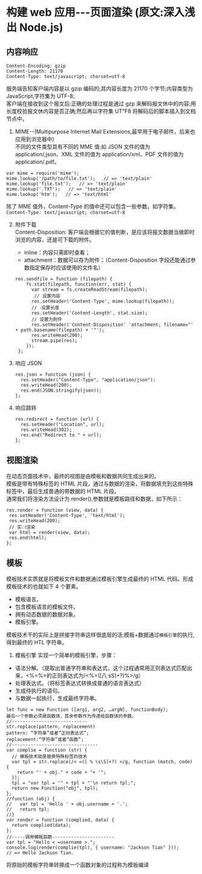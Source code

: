 # 构建 web 应用---页面渲染 (原文:深入浅出 Node.js)

## 内容响应

```
Content-Encoding: gzip
Content-Length: 21170
Content-Type: text/javascript; charset=utf-8
```

服务端告知客户端内容是以 gzip 编码的;其内容长度为 21170 个字节;内容类型为 JavaScript,字符集为 UTF-8;  
客户端在接收到这个报文后:正确的处理过程是通过 gzp 来解码报文休中的内容;用长度校验报文休内容是否正确;然后再以字符集 UT℉8 将解码后的脚本插入到文档节点中。

1. MIME--(Multipurpose Internet Mail Extensions,最早用于电子邮件，后来也应用到浏览器中)  
   不同的文件类型具有不同的 MME 值:如 JSON 文件的值为 application/,json、XML 文件的值为 application/xml、PDF 文件的值为 application/.pdf。

```社区有专有的mime模块可以用判段文件类型
var mime = require('mime');
mime.lookup('/path/to/file.txt');   // => 'text/plain'
mime.lookup('file.txt');   // => 'text/plain'
mime.lookup('.TXT');   // => 'text/plain'
mime.lookup('htm');   // => 'text/html'
```

除了 MME 值外，Content-Type 的值中还可以包含一些参数，如字符集。`Content-Type: text/javascript; charset=utf-8`

2. 附件下载  
   Content-Disposition: 客户端会根据它的值判断，是应该将报文数据当做即时浏览的内容，还是可下载的附件。

   - inline：内容只需即时查看；
   - attachment：数据可以存为附件；（Content-Disposition 字段还能通过参数指定保存时应该使用的文件名）

   ```
   res.sendfile = function (filepath) {
       fs.stat(filepath, function(err, stat) {
         var stream = fs.createReadStream(filepath);
          // 设置内容
         res.setHeader('Content-Type', mime.lookup(filepath));
         // ܈设置长度
         res.setHeader('Content-Length', stat.size);
         // 设置为附件
         res.setHeader('Content-Disposition' 'attachment; filename="' + path.basename(filepath) + '"');
         res.writeHead(200);
         stream.pipe(res);
       });
    };
   ```

3. 响应 JSON

   ```
   res.json = function (json) {
     res.setHeader("Content-Type", "application/json");
     res.writeHead(200);
     res.end(JSON.stringify(json));
   };

   ```

4. 响应跳转
   ```
   res.redirect = function (url) {
     res.setHeader("Location", url);
     res.writeHead(302);
     res.end("Redirect to " + url);
   };
   ```

## 视图渲染

在动态页面技术中，最终的视图是由模板和数据共同生成出来的。  
模板是带有特殊标签的 HTML 片段，通过与数据的渲染，将数据填充到这些特殊标签中，最后生成普通的带数据的 HTML 片段。  
通常我们将渲染方法设计为 render(),参数就是模板路径和数据，如下所示：

```
res.render = function (view, data) {
 res.setHeader('Content-Type', 'text/html');
 res.writeHead(200);
 // 实ा渲染
 var html = render(view, data);
 res.end(html);
};
```

## 模板

模板技术实质就是将模板文件和数据通过模板引擎生成最终的 HTML 代码。形成模板技术的也就如下 4 个要素。

- 模板语言。
- 包含模板语言的模板文件。
- 拥有动态数据的数据对象。
- 模板引擎。

模板技术干的实际上是拼接字符串这样很底层的活;模板+数据通过`模板引擎`的执行,得到最终的 HTL 字符串。

1. 模板引擎
   实现一个简单的模板引擎，步骤：

- 语法分解。（提取出普通字符串和表达式，这个过程通常用正则表达式匹配出来，<%=%>的正则表达式为/<%=([八 sS]+?)%>/g）
- 处理表达式。（将标签表达式转换成普通的语言表达式）
- 生成待执行的语句。
- 与数据一起执行，生成最终字符串。

```JavaScript的new Function
let func = new Function ([arg1, arg2, …argN], functionBody);
最后一个参数必须是函数体，其余参数作为传递给函数体的参数。
//----------------------------
str.replace(pattern, replacement)
pattern: “字符串”或者“正则表达式”;
replacement:“字符串”或者“函数”;
//--------------------------------
var complie = function (str) {
  // 模板技术就是替换特殊标签的技术
  var tpl = str.replace(/< =([ % \s\S]+?) >/g, function (match, code) {
    return "' + obj." + code + "+ '";
  });
  tpl = "var tpl = '" + tpl + "'\n return tpl;";
  return new Function("obj", tpl);
};
//function (obj) {
//   var tpl = 'Hello ' + obj.username + '.';
//   return tpl;
//}
var render = function (complied, data) {
  return complied(data);
};
//-----调用模板函数-----------------------
var tpl = "Hello < =username >.";
console.log(render(complie(tpl), { username: "Jackson Tian" }));
// => Hello Jackson Tian.
```

将原始的模板字符串转换成一个函数对象的过程称为模板编译
